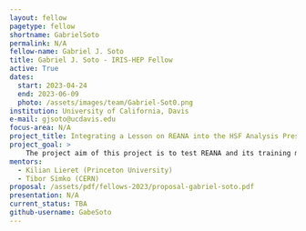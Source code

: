 ```yaml
---
layout: fellow
pagetype: fellow
shortname: GabrielSoto
permalink: N/A
fellow-name: Gabriel J. Soto
title: Gabriel J. Soto - IRIS-HEP Fellow
active: True
dates:
  start: 2023-04-24
  end: 2023-06-09
  photo: /assets/images/team/Gabriel-Sot0.png
institution: University of California, Davis
e-mail: gjsoto@ucdavis.edu
focus-area: N/A
project_title: Integrating a Lesson on REANA into the HSF Analysis Preservation Training
project_goal: >
    The project aim of this project is to test REANA and its training material. This study will result in improving the workshop, widening     its usability, and mitigating difficult readability.
mentors:
  - Kilian Lieret (Princeton University)
  - Tibor Simko (CERN)
proposal: /assets/pdf/fellows-2023/proposal-gabriel-soto.pdf
presentation: N/A
current_status: TBA
github-username: GabeSoto
---
```

